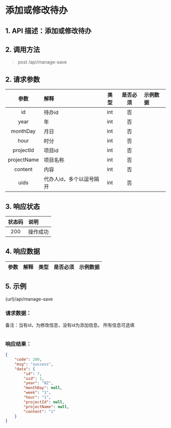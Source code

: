 # 添加或修改待办

## 1. API 描述：添加或修改待办


## 2. 调用方法

> post /api/manage-save

## 2. 请求参数

参数 | 解释 | 类型 | 是否必须 | 示例数据
:---:|:---|:---:|:---:|:---
id | 待办id | int | 否 | 
year | 年 | int | 否 | 
monthDay | 月日 | int | 否 | 
hour | 时分 | int | 否 | 
projectId | 项目id | int | 否 | 
projectName | 项目名称 | int | 否 | 
content | 内容 | int | 否 | 
uids | 代办人id，多个以逗号隔开 | int | 否 | 
                
                
## 3. 响应状态

状态码 | 说明
:---:|:---
200 | 操作成功


## 4. 响应数据

参数 | 解释 | 类型 | 是否必须 | 示例数据
:---:|:---|:---:|:---:|:---



## 5. 示例
{url}/api/manage-save

### 请求数据：

备注：当有id，为修改信息，没有id为添加信息。
所有信息可选填

```json

```


### 响应结果：


```json
{
    "code": 200,
    "msg": "success",
    "data": {
        "id": 7,
        "uid": 1,
        "year": "82",
        "monthDay": null,
        "week": "1",
        "hour": "1",
        "projectId": null,
        "projectName": null,
        "content": "1"
    }
}
```
